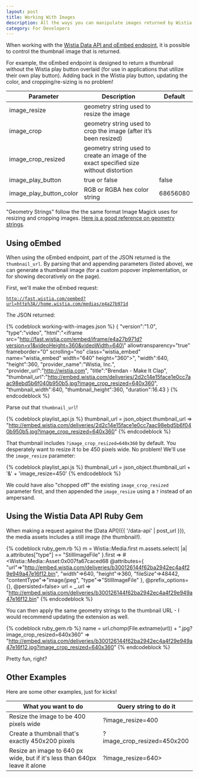 ```yaml
---
layout: post
title: Working With Images
description: All the ways you can manipulate images returned by Wistia APIs.
category: For Developers
---
```


<div class="post_intro">
<p>
When working with the <a href="{{ '/data-api' | post_url }}">Wistia Data API and <a href="{{ '/oembed' | post_url }}">oEmbed endpoint</a>, it is possible to control the thumbnail image that is returned.
</p>
</div>

For example, the oEmbed endpoint is designed to return a thumbnail without the Wistia play button overlaid (for use in applications that utilize their own play button). Adding back in the Wistia play button, updating the color, and cropping/re-sizing is no problem!

Parameter | Description | Default
----------|-------------|-----------
image_resize | geometry string used to resize the image | 
image_crop | geometry string used to crop the image (after it’s been resized) | 
image_crop_resized | geometry string used to create an image of the exact specified size without distortion | 
image_play_button | true or false | false
image_play_button_color | RGB or RGBA hex color string | 68656080


"Geometry Strings" follow the the same format Image Magick uses for resizing and cropping images.
[Here is a good reference on geometry strings](http://www.simplesystems.org/RMagick/doc/imusage.html#geometry).

## Using oEmbed

When using the oEmbed endpoint, part of the JSON returned is the `thumbnail_url`. By parsing that and appending parameters (listed above), we can generate a thumbnail image (for a custom popover implementation, or for showing decoratively on the page).

First, we'll make the oEmbed request:

<code class="full_width">http://fast.wistia.com/oembed?url=http%3A//home.wistia.com/medias/e4a27b971d</code>

The JSON returned:

{% codeblock working-with-images.json %}
{
  "version":"1.0",
  "type":"video",
  "html":"<iframe src=\"http://fast.wistia.com/embed/iframe/e4a27b971d?version=v1&videoHeight=360&videoWidth=640\" allowtransparency=\"true\" frameborder=\"0\" scrolling=\"no\" class=\"wistia_embed\" name=\"wistia_embed\" width=\"640\" height=\"360\"></iframe>",
  "width":640,
  "height":360,
  "provider_name":"Wistia, Inc.",
  "provider_url":"http://wistia.com",
  "title":"Brendan - Make It Clap",
  "thumbnail_url":"http://embed.wistia.com/deliveries/2d2c14e15face1e0cc7aac98ebd5b6f040b950b5.jpg?image_crop_resized=640x360",
  "thumbnail_width":640,
  "thumbnail_height":360,
  "duration":16.43
}
{% endcodeblock %}

Parse out that `thumbnail_url`!

{% codeblock playlist_api.js %}
thumbnail_url = json_object.thumbnail_url
=> "http://embed.wistia.com/deliveries/2d2c14e15face1e0cc7aac98ebd5b6f040b950b5.jpg?image_crop_resized=640x360"
{% endcodeblock %}

That thumbnail includes `?image_crop_resized=640x360` by default. You desperately want to resize it to be 450 pixels wide. No problem! We'll use the `image_resize` parameter:

{% codeblock playlist_api.js %}
thumbnail_url = json_object.thumbnail_url + '&' + 'image_resize=450'
{% endcodeblock %}

We could have also "chopped off" the existing `image_crop_resized` parameter first, and then appended the `image_resize` using a `?` instead of an ampersand.

## Using the Wistia Data API Ruby Gem

When making a request against the [Data API]({{ '/data-api' | post_url }}), the media assets includes a still image (the thumbnail!).

{% codeblock ruby_gem.rb %}
m = Wistia::Media.first
m.assets.select{ |a| a.attributes["type"] == "StillImageFile" }.first
=> #<Wistia::Media::Asset:0x007fa67caced68 @attributes={
    "url"=>"http://embed.wistia.com/deliveries/b300126144f62ba2942ec4a4f29e949a47e16f12.bin",
    "width"=>640, "height"=>360, "fileSize"=>48442, "contentType"=>"image/jpeg", 
    "type"=>"StillImageFile"
  }, @prefix_options={}, @persisted=false>
url = _.url
=> "http://embed.wistia.com/deliveries/b300126144f62ba2942ec4a4f29e949a47e16f12.bin"
{% endcodeblock %}

You can then apply the same geometry strings to the thumbnail URL - I would recommend updating the extension as well.

{% codeblock ruby_gem.rb %}
name  = url.chomp(File.extname(url)) + ".jpg?image_crop_resized=640x360"
=> "http://embed.wistia.com/deliveries/b300126144f62ba2942ec4a4f29e949a47e16f12.jpg?image_crop_resized=640x360"
{% endcodeblock %}

Pretty fun, right?

## Other Examples

Here are some other examples, just for kicks!

What you want to do     | Query string to do it
------------------------|--------------------------
Resize the image to be 400 pixels wide | ?image_resize=400
Create a thumbnail that's exactly 450x200 pixels | ?image_crop_resized=450x200
Resize an image to 640 px wide, but if it's less than 640px leave it alone | ?image_resize=640>

